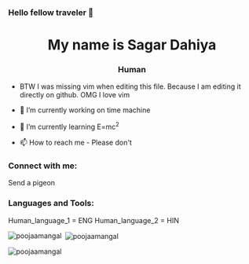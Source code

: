 ### Hello fellow traveler 👋

<h1 align="center">My name is Sagar Dahiya</h1>
<h3 align="center">Human</h3>

- BTW I was missing vim when editing this file. Because I am editing it directly on github. OMG I love vim 

- 🔭 I’m currently working on time machine

- 🌱 I’m currently learning E=mc<sup>2</sup>

- 📫 How to reach me - Please don't

<h3 align="left">Connect with me:</h3>
<p align="left">
 Send a pigeon
</p>

<h3 align="left">Languages and Tools:</h3>
Human_language_1 = ENG
Human_language_2 = HIN
</p>


<p><img align="left" src="https://github-readme-stats.vercel.app/api/top-langs?username=fosssil&show_icons=true&locale=en&layout=compact" alt="poojaamangal" /></p>

<p>&nbsp;<img align="center" src="https://github-readme-stats.vercel.app/api?username=fosssil&show_icons=true&locale=en" alt="poojaamangal" /></p>

<p><img align="center" src="https://github-readme-streak-stats.herokuapp.com/?user=fosssil&" alt="poojaamangal" /></p>
